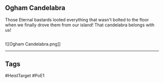 ## Ogham Candelabra
Those Eternal bastards looted everything that wasn't bolted to the floor when we
finally drove them from our island! That candelabra belongs with us!
## 
![[Ogham Candelabra.png]]

---
## Tags
#HeistTarget
#PoE1 